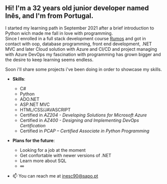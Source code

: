 ## Hi! I'm a 32 years old junior developer named Inês, and I'm from Portugal.

I started my learning path in September 2021 after a brief introduction to Python wich made me fall in love with programming.  
Since I enrolled in a full stack development course [Rumos](https://www.rumos.pt/) and got in contact with oop, database programming, front end development, .NET MVC and later Cloud solution with Azure and CI/CD and project managing with Azure DevOps my fascination with programming has grown bigger and the desire to keep learning seems endless.  

Soon i'll share some projects i've been doing in order to showcase my skills.


- **Skills**:
    - C#
    - Python
    - ADO.NET
    - ASP.NET MVC
    - HTML/CSS/JAVASCRIPT  
    - Certified in *AZ204 - Developing Solutions for Microsoft Azure* 
    - Certified in *AZ400 - Designing and Implementing DevOps Certification* 
    - Certified in *PCAP – Certified Associate in Python Programming*
    
    
- **Plans for the future**:
    - Looking for a job at the moment
    - Get confortable with newer versions of .NET
    - Learn more about SQL
    - ∞


- 📫 You can reach me at inesc90@sapo.pt


